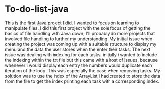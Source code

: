 # To-do-list-java
This is the first Java project I did. I wanted to focus on learning to manipulate files.
I did this first project with the sole focus of getting the basics of file handling with Java down, I'll probably do more projects that involved file handling to further my understanding. My initial issue when creating the project was coming up with a suitable structure to display my menu and the data the user stores when the enter their tasks. The next issue was dealing with indexing for each tasks, initially i wanted to include the indexing within the txt file but this came with a host of issues, because whenever i would display each entry the numbers would duplicate each iteration of the loop. This was especially the case when removing tasks. My solution was to use the index of the ArrayList i had created to store the data from the file to get the index printing each task with a corresponding index.
